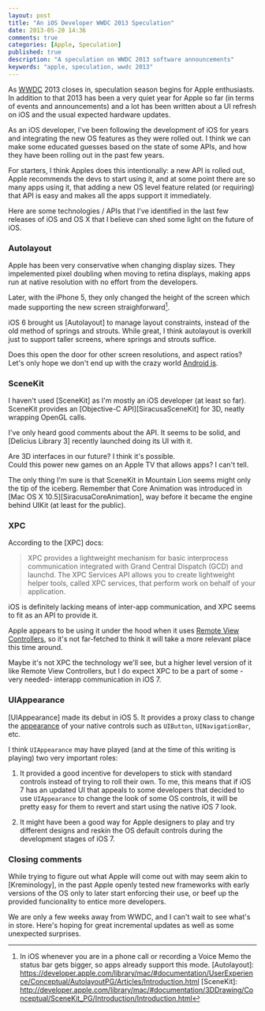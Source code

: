 ```yaml
---
layout: post
title: "An iOS Developer WWDC 2013 Speculation"
date: 2013-05-20 14:36
comments: true
categories: [Apple, Speculation]
published: true
description: "A speculation on WWDC 2013 software announcements"
keywords: "apple, speculation, wwdc 2013"
---
```

As [WWDC] 2013 closes in, speculation season begins for Apple enthusiasts. In addition to that 2013 has been
a very quiet year for Apple so far (in terms of events and announcements) and a lot has been written about
a UI refresh on iOS and the usual expected hardware updates.

As an iOS developer, I've been following the development of iOS for years and integrating the new OS
features as they were rolled out. I think we can make some educated guesses based on the state of some APIs, and how they have been rolling out
in the past few years.

For starters, I think Apples does this intentionally: a new API is rolled out, Apple recommends the devs to
start using it, and at some point there are so many apps using it, that adding a new OS level feature
related (or requiring) that API is easy and makes all the apps support it immediately.

Here are some technologies / APIs that I've identified in the last few releases of iOS and OS X that I
believe can shed some light on the future of iOS.

### Autolayout
Apple has been very conservative when changing display sizes. They impelemented pixel doubling when moving
to retina displays, making apps run at native resolution with no effort from the developers.

Later, with the iPhone 5, they only changed the height of the screen which made supporting the new screen
straighforward[^TallScreen].

iOS 6 brought us [Autolayout] to manage layout constraints, instead of the old method of springs and strouts.
While great, I think autolayout is overkill just to support taller screens, where springs and strouts
suffice.

Does this open the door for other screen resolutions, and aspect ratios? Let's only hope we don't end up
with the crazy world [Android is](http://opensignal.com/reports/fragmentation.php).

### SceneKit
I haven't used [SceneKit] as I'm mostly an iOS developer (at least so far). SceneKit provides an
[Objective-C API][SiracusaSceneKit] for 3D, neatly wrapping OpenGL calls.

I've only heard good comments about the API. It seems to be solid, and [Delicius Library 3] recently
launched doing its UI with it.

Are 3D interfaces in our future? I think it's possible.  
Could this power new games on an Apple TV that allows apps? I can't tell.  

The only thing I'm sure is that SceneKit in Mountain Lion seems might only the tip of the
iceberg. Remember that Core Animation was introduced in
[Mac OS X 10.5][SiracusaCoreAnimation], way before it became the engine behind UIKit (at least for the
public).  

### XPC
According to the [XPC] docs:
> XPC provides a lightweight mechanism for basic interprocess communication integrated with Grand Central
> Dispatch (GCD) and launchd. The XPC Services API allows you to create lightweight helper tools, called XPC 
> services, that perform work on behalf of your application.

iOS is definitely lacking means of inter-app communication, and XPC seems to fit as an API to provide it.

Apple appears to be using it under the hood when it uses [Remote View Controllers](http://oleb.net/blog/2012/10/remote-view-controllers-in-ios-6/), so it's not far-fetched to
think it will take a more relevant place this time around.

Maybe it's not XPC the technology we'll see, but a higher level version of it like Remote View Controllers,
but I do expect XPC to be a part of some -very needed- interapp communication in iOS 7.

### UIAppearance
[UIAppearance] made its debut in iOS 5. It provides a proxy class to change the
[appearance](http://nshipster.com/uiappearance/) of your native controls such as `UIButton`, 
`UINavigationBar`, etc.

I think `UIAppearance` may have played (and at the time of this writing is playing) two very important roles:

1. It provided a good incentive for developers to stick with standard controls instead of trying to
roll their own. To me, this means that if iOS 7 has an updated UI that appeals to some developers that
decided to use `UIAppearance` to change the look of some OS controls, it will be pretty easy for them
to revert and start using the native iOS 7 look.

2. It might have been a good way for Apple designers to play and try different designs and reskin the OS
default controls during the development stages of iOS 7.

### Closing comments
While trying to figure out what Apple will come out with may seem akin to [Kreminology], in the past
Apple openly tested new frameworks with early versions of the OS only to later start
enforcing their use, or beef up the provided funcionality to entice more developers.

We are only a few weeks away from WWDC, and I can't wait to see what's in store. Here's hoping for
great incremental updates as well as some unexpected surprises.

[WWDC]: https://developer.apple.com/wwdc/
[^TallScreen]: In iOS whenever you are in a phone call or recording a Voice Memo the status bar gets bigger, so apps already support this mode.
[Autolayout]: https://developer.apple.com/library/mac/#documentation/UserExperience/Conceptual/AutolayoutPG/Articles/Introduction.html
[SceneKit]: http://developer.apple.com/library/mac/#documentation/3DDrawing/Conceptual/SceneKit_PG/Introduction/Introduction.html
[^CoreAnimation]: Remember CoreAnimation launched as a small OS X and later became the graphics foundation for iOS.
[XPC]: http://developer.apple.com/library/mac/#documentation/MacOSX/Conceptual/BPSystemStartup/Chapters/CreatingXPCServices.html
[UIAppearance]: http://developer.apple.com/library/ios/#documentation/uikit/reference/UIAppearance_Protocol/Reference/Reference.html
[9to5iOS7]: http://9to5mac.com/2013/04/29/jony-ive-paints-a-fresh-yet-familiar-look-for-ios-7/
[SiracusaSceneKit]: http://arstechnica.com/apple/2012/07/os-x-10-8/16/#scene-kit
[Delicius Library 3]: http://www.delicious-monster.com
[SiracusaCoreAnimation]: http://arstechnica.com/apple/2007/10/mac-os-x-10-5/8
[Kreminology]: http://en.wikipedia.org/wiki/Kremlinology